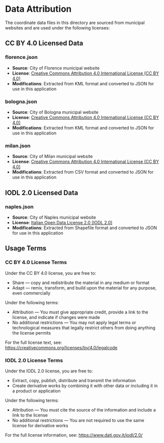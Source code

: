 # Data Attribution

The coordinate data files in this directory are sourced from municipal websites and are used under the following licenses:

## CC BY 4.0 Licensed Data

### florence.json
- **Source**: City of Florence municipal website
- **License**: [Creative Commons Attribution 4.0 International License (CC BY 4.0)](https://creativecommons.org/licenses/by/4.0/)
- **Modifications**: Extracted from KML format and converted to JSON for use in this application

### bologna.json
- **Source**: City of Bologna municipal website
- **License**: [Creative Commons Attribution 4.0 International License (CC BY 4.0)](https://creativecommons.org/licenses/by/4.0/)
- **Modifications**: Extracted from KML format and converted to JSON for use in this application

### milan.json
- **Source**: City of Milan municipal website
- **License**: [Creative Commons Attribution 4.0 International License (CC BY 4.0)](https://creativecommons.org/licenses/by/4.0/)
- **Modifications**: Extracted from CSV format and converted to JSON for use in this application

## IODL 2.0 Licensed Data

### naples.json
- **Source**: City of Naples municipal website
- **License**: [Italian Open Data License 2.0 (IODL 2.0)](https://www.dati.gov.it/iodl/2.0/)
- **Modifications**: Extracted from Shapefile format and converted to JSON for use in this application

## Usage Terms
### CC BY 4.0 License Terms
Under the CC BY 4.0 license, you are free to:
- Share — copy and redistribute the material in any medium or format
- Adapt — remix, transform, and build upon the material for any purpose, even commercially

Under the following terms:
- Attribution — You must give appropriate credit, provide a link to the license, and indicate if changes were made
- No additional restrictions — You may not apply legal terms or technological measures that legally restrict others from doing anything the license permits

For the full license text, see: https://creativecommons.org/licenses/by/4.0/legalcode

### IODL 2.0 License Terms
Under the IODL 2.0 license, you are free to:
- Extract, copy, publish, distribute and transmit the information
- Create derivative works by combining it with other data or including it in a product or application

Under the following terms:
- Attribution — You must cite the source of the information and include a link to the license
- No additional restrictions — You are not required to use the same license for derivative works

For the full license information, see: https://www.dati.gov.it/iodl/2.0/
